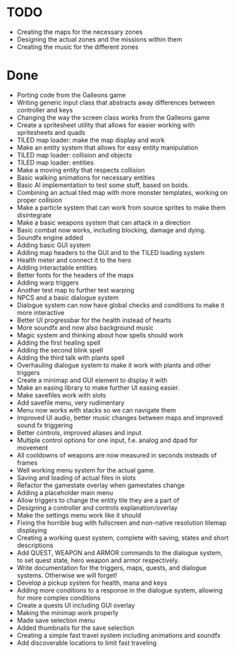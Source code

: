 # TODO
- Creating the maps for the necessary zones
- Designing the actual zones and the missions within them
- Creating the music for the different zones

# Done
- Porting code from the Galleons game
- Writing generic input class that abstracts away differences between controller and keys
- Changing the way the screen class works from the Galleons game
- Create a spritesheet utility that allows for easier working with spritesheets and quads
- TILED map loader: make the map display and work
- Make an entity system that allows for easy entity manipulation
- TILED map loader: collision and objects
- TILED map loader: entities
- Make a moving entity that respects collision
- Basic walking animations for necessary entities
- Basic AI implementation to test some stuff, based on boids.
- Combining an actual tiled map with more monster templates, working on proper collision
- Make a particle system that can work from source sprites to make them disintegrate
- Make a basic weapons system that can attack in a direction
- Basic combat now works, including blocking, damage and dying.
- Soundfx engine added
- Adding basic GUI system
- Adding map headers to the GUI and to the TILED loading system
- Health meter and connect it to the hero
- Adding interactable entities
- Better fonts for the headers of the maps
- Adding warp triggers
- Another test map to further test warping
- NPCS and a basic dialogue system
- Dialogue system can now have global checks and conditions to make it more interactive
- Better UI progressbar for the health instead of hearts
- More soundfx and now also background music
- Magic system and thinking about how spells should work
- Adding the first healing spell
- Adding the second blink spell
- Adding the third talk with plants spell
- Overhauling dialogue system to make it work with plants and other triggers
- Create a minimap and GUI element to display it with
- Make an easing library to make further UI easing easier.
- Make savefiles work with slots
- Add savefile menu, very rudimentary
- Menu now works with stacks so we can navigate them
- Improved UI audio, better music changes between maps and improved sound fx triggering
- Better controls, improved aliases and input
- Multiple control options for one input, f.e. analog and dpad for movement
- All cooldowns of weapons are now measured in seconds insteads of frames
- Well working menu system for the actual game.
- Saving and loading of actual files in slots
- Refactor the gamestate overlay when gamestates change
- Adding a placeholder main menu
- Allow triggers to change the entity tile they are a part of
- Designing a controller and controls explanation/overlay
- Make the settings menu work like it should
- Fixing the horrible bug with fullscreen and non-native resolution tilemap displaying
- Creating a working quest system, complete with saving, states and short descriptions
- Add QUEST, WEAPON and ARMOR commands to the dialogue system, to set quest state, hero weapon and armor respectively. 
- Write documentation for the triggers, maps, quests, and dialogue systems. Otherwise we will forget!
- Develop a pickup system for health, mana and keys
- Adding more conditions to a response in the dialogue system, allowing for more complex conditions
- Create a quests UI including GUI overlay
- Making the minimap work properly
- Made save selection menu
- Added thumbnails for the save selection
- Creating a simple fast travel system including animations and soundfx
- Add discoverable locations to limit fast traveling
